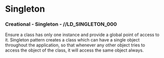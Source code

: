# Singleton
### Creational - Singleton - //LD_SINGLETON_000

Ensure a class has only one instance and provide a global point of access to it.
Singleton pattern creates a class which can have a single object throughout the application, so that whenever any other object tries to access the object of the class, it will access the same object always.
